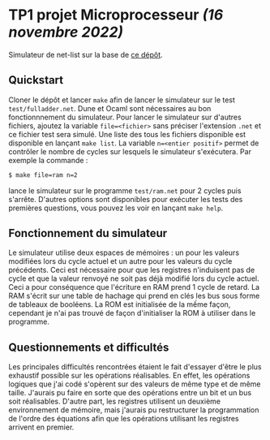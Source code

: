 # TP1 projet Microprocesseur _(16 novembre 2022)_
Simulateur de net-list sur la base de [ce dépôt](https://github.com/hbens/sysnum-2022/tree/master/tp1).

## Quickstart
Cloner le dépôt et lancer `make` afin de lancer le simulateur sur le test `test/fulladder.net`. Dune et Ocaml sont nécessaires au bon fonctionnnement du simulateur. Pour lancer le simulateur sur d'autres fichiers, ajoutez la variable `file=<fichier>` sans préciser l'extension `.net` et ce fichier test sera simulé. Une liste des tous les fichiers disponible est disponible en lançant `make list`. La variable `n=<entier positif>` permet de contrôler le nombre de cycles sur lesquels le simulateur s'exécutera. Par exemple la commande : 
```bash
$ make file=ram n=2
```
lance le simulateur sur le programme `test/ram.net` pour 2 cycles puis s'arrête. D'autres options sont disponibles pour exécuter les tests des premières questions, vous pouvez les voir en lançant `make help`.

## Fonctionnement du simulateur
Le simulateur utilise deux espaces de mémoires : un pour les valeurs modifiées lors du cycle actuel et un autre pour les valeurs du cycle précédents. Ceci est nécessaire pour que les registres n'induisent pas de cycle et que la valeur renvoyé ne soit pas déjà modifié lors du cycle actuel. 
Ceci a pour conséquence que l'écriture en RAM prend 1 cycle de retard. La RAM s'écrit sur une table de hachage qui prend en clés les bus sous forme de tableaux de booléens. La ROM est initialisée de la mếme façon, cependant je n'ai pas trouvé de façon d'initialiser la ROM à utiliser dans le programme.

## Questionnements et difficultés
Les principales difficultés rencontrées étaient le fait d'essayer d'être le plus exhaustif possible sur les opérations réalisables. En effet, les opérations logiques que j'ai codé s'opèrent sur des valeurs de même type et de même taille. J'aurais pu faire en sorte que des opérations entre un bit et un bus soit réalisables. D'autre part, les registres utilisent un deuxième environnement de mémoire, mais j'aurais pu restructurer la programmation de l'ordre des équations afin que les opérations utilisant les registres arrivent en premier. 
